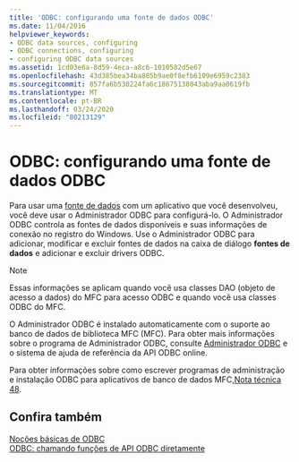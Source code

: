 ```yaml
---
title: 'ODBC: configurando uma fonte de dados ODBC'
ms.date: 11/04/2016
helpviewer_keywords:
- ODBC data sources, configuring
- ODBC connections, configuring
- configuring ODBC data sources
ms.assetid: 1cd03e6a-8d59-4eca-a8c6-1010582d5e67
ms.openlocfilehash: 43d385bea34ba885b9ae0f8efb6109e6959c2383
ms.sourcegitcommit: 857fa6b530224fa6c18675138043aba9aa0619fb
ms.translationtype: MT
ms.contentlocale: pt-BR
ms.lasthandoff: 03/24/2020
ms.locfileid: "80213129"
---
```

# <a name="odbc-configuring-an-odbc-data-source"></a>ODBC: configurando uma fonte de dados ODBC

Para usar uma [fonte de dados](../../data/odbc/data-source-odbc.md) com um aplicativo que você desenvolveu, você deve usar o Administrador ODBC para configurá-lo. O Administrador ODBC controla as fontes de dados disponíveis e suas informações de conexão no registro do Windows. Use o Administrador ODBC para adicionar, modificar e excluir fontes de dados na caixa de diálogo **fontes de dados** e adicionar e excluir drivers ODBC.

> [!NOTE]
>  Essas informações se aplicam quando você usa classes DAO (objeto de acesso a dados) do MFC para acesso ODBC e quando você usa classes ODBC do MFC.

O Administrador ODBC é instalado automaticamente com o suporte ao banco de dados de biblioteca MFC (MFC). Para obter mais informações sobre o programa de Administrador ODBC, consulte [Administrador ODBC](../../data/odbc/odbc-administrator.md) e o sistema de ajuda de referência da API ODBC online.

Para obter informações sobre como escrever programas de administração e instalação ODBC para aplicativos de banco de dados MFC,[Nota técnica 48](../../mfc/tn048-writing-odbc-setup-and-administration-programs.md).

## <a name="see-also"></a>Confira também

[Noções básicas de ODBC](../../data/odbc/odbc-basics.md)<br/>
[ODBC: chamando funções de API ODBC diretamente](../../data/odbc/odbc-calling-odbc-api-functions-directly.md)
